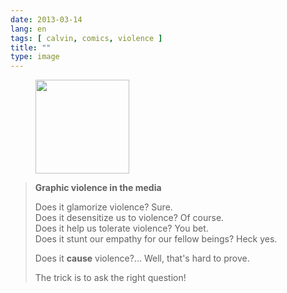 ```yaml
---
date: 2013-03-14
lang: en
tags: [ calvin, comics, violence ]
title: ""
type: image
---
```


<figure>
<a
href="https://hugo.ferreira.cc/graphic-violence-in-the-media-does-it-glamorize/attachment/542/"
rel="attachment"><img
src="https://hugo.ferreira.cc/wp-content/uploads/2013/03/tumblr_mjo99aMvsW1qz82meo1_1280-150x150.gif"
width="150" height="150" /></a></figure>

> **Graphic violence in the media**
>
> Does it glamorize violence? Sure.\
> Does it desensitize us to violence? Of course.\
> Does it help us tolerate violence? You bet.\
> Does it stunt our empathy for our fellow beings? Heck yes.
>
> Does it **cause** violence?... Well, that's hard to prove.
>
> The trick is to ask the right question!

